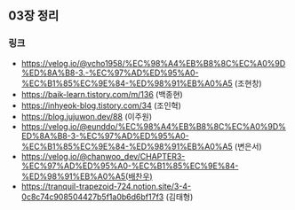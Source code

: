 ## 03장 정리

### 링크
- https://velog.io/@vcho1958/%EC%98%A4%EB%B8%8C%EC%A0%9D%ED%8A%B8-3.-%EC%97%AD%ED%95%A0-%EC%B1%85%EC%9E%84-%ED%98%91%EB%A0%A5 (조현창)
- https://baik-learn.tistory.com/m/136 (백종현)
- https://inhyeok-blog.tistory.com/34 (조인혁)
- https://blog.jujuwon.dev/88 (이주원)
- https://velog.io/@eunddo/%EC%98%A4%EB%B8%8C%EC%A0%9D%ED%8A%B8-3-%EC%97%AD%ED%95%A0-%EC%B1%85%EC%9E%84-%ED%98%91%EB%A0%A5 (변은서)
- https://velog.io/@chanwoo_dev/CHAPTER3-%EC%97%AD%ED%95%A0-%EC%B1%85%EC%9E%84-%ED%98%91%EB%A0%A5(배찬우)
- https://tranquil-trapezoid-724.notion.site/3-4-0c8c74c908504427b5f1a0b6d6bf17f3 (김태형)